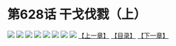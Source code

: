 # 第628话 干戈伐戮（上）
![](https://mhpic.xiaomingtaiji.net/comic/D/斗破苍穹拆分版/628话/1.jpg-zymk.middle.webp)
![](https://mhpic.xiaomingtaiji.net/comic/D/斗破苍穹拆分版/628话/2.jpg-zymk.middle.webp)
![](https://mhpic.xiaomingtaiji.net/comic/D/斗破苍穹拆分版/628话/3.jpg-zymk.middle.webp)
![](https://mhpic.xiaomingtaiji.net/comic/D/斗破苍穹拆分版/628话/4.jpg-zymk.middle.webp)
![](https://mhpic.xiaomingtaiji.net/comic/D/斗破苍穹拆分版/628话/5.jpg-zymk.middle.webp)
![](https://mhpic.xiaomingtaiji.net/comic/D/斗破苍穹拆分版/628话/6.jpg-zymk.middle.webp)
![](https://mhpic.xiaomingtaiji.net/comic/D/斗破苍穹拆分版/628话/7.jpg-zymk.middle.webp)
![](https://mhpic.xiaomingtaiji.net/comic/D/斗破苍穹拆分版/628话/8.jpg-zymk.middle.webp)
[【上一章】](./627.md)
[【目录】](./README.md)
[【下一章】](./629.md)
